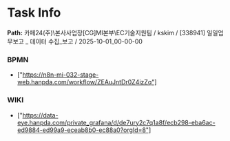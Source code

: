 # Task Info

**Path:** 카페24(주)\본사사업장\[CG]MI본부\EC기술지원팀 / kskim / [338941] 일일업무보고 _ 데이터 수집_보고 / 2025-10-01_00-00-00

### BPMN
- ["https://n8n-mi-032-stage-web.hanpda.com/workflow/ZEAuJntDr0Z4izZq"]

### WIKI
- ["https://data-eye.hanpda.com/private_grafana/d/de7ury2c7q1a8f/ecb298-eba6ac-ed9884-ed99a9-eceab8b0-ec88a0?orgId=8"]

